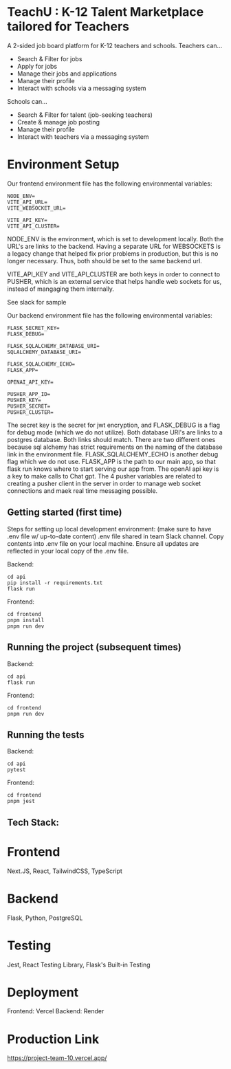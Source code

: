 # TeachU : K-12 Talent Marketplace tailored for Teachers

A 2-sided job board platform for K-12 teachers and schools.
Teachers can...

- Search & Filter for jobs
- Apply for jobs
- Manage their jobs and applications
- Manage their profile
- Interact with schools via a messaging system

Schools can...

- Search & Filter for talent (job-seeking teachers)
- Create & manage job posting
- Manage their profile
- Interact with teachers via a messaging system

# Environment Setup
Our frontend environment file has the following environmental variables:
```
NODE_ENV=
VITE_API_URL=
VITE_WEBSOCKET_URL=

VITE_API_KEY=
VITE_API_CLUSTER=
```
NODE_ENV is the environment, which is set to development locally.
Both the URL's are links to the backend. Having a separate URL for WEBSOCKETS is a legacy change that helped fix prior problems in production, but this is no longer necessary. Thus, both should be set to the same backend url.

VITE_API_KEY and VITE_API_CLUSTER are both keys in order to connect to PUSHER, which is an external service that helps handle web sockets for us, instead of mangaging them internally. 

See slack for sample 

Our backend environment file has the following environmental variables:
```
FLASK_SECRET_KEY=
FLASK_DEBUG=

FLASK_SQLALCHEMY_DATABASE_URI=
SQLALCHEMY_DATABASE_URI=

FLASK_SQLALCHEMY_ECHO=
FLASK_APP=

OPENAI_API_KEY=

PUSHER_APP_ID=
PUSHER_KEY=
PUSHER_SECRET=
PUSHER_CLUSTER=
```
The secret key is the secret for jwt encryption, and FLASK_DEBUG is a flag for debug mode (which we do not utilize). Both database URI's are links to a postgres database. Both links should match. There are two different ones because sql alchemy has strict requirements on the naming of the database link in the environment file.
FLASK_SQLALCHEMY_ECHO is another debug flag which we do not use.
FLASK_APP is the path to our main app, so that flask run knows where to start serving our app from.
The openAI api key is a key to make calls to Chat gpt.
The 4 pusher variables are related to creating a pusher client in the server in order to manage web socket connections and maek real time messaging possible.

## Getting started (first time)

Steps for setting up local development environment:
(make sure to have .env file w/ up-to-date content)
.env file shared in team Slack channel. Copy contents into .env file on your local machine. Ensure all updates are reflected in your local copy of the .env file.

Backend:

```shell
cd api
pip install -r requirements.txt
flask run
```

Frontend:

```shell
cd frontend
pnpm install
pnpm run dev
```

## Running the project (subsequent times)

Backend:

```shell
cd api
flask run
```

Frontend:

```shell
cd frontend
pnpm run dev
```

## Running the tests

Backend:

```shell
cd api
pytest
```

Frontend:

```shell
cd frontend
pnpm jest
```

## Tech Stack:

# Frontend

Next.JS, React, TailwindCSS, TypeScript

# Backend

Flask, Python, PostgreSQL

# Testing

Jest, React Testing Library, Flask's Built-in Testing

# Deployment

Frontend: Vercel
Backend: Render

# Production Link
https://project-team-10.vercel.app/


